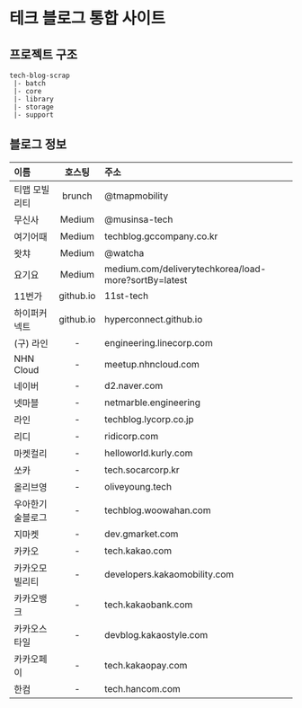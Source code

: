 # 테크 블로그 통합 사이트

## 프로젝트 구조

```
tech-blog-scrap
 |- batch
 |- core
 |- library
 |- storage
 |- support
```

## 블로그 정보

| 이름        |    호스팅    | 주소                                                   |
|:----------|:---------:|:-----------------------------------------------------|
| 티맵 모빌리티   |  brunch   | @tmapmobility                                        |
| 무신사       |  Medium   | @musinsa-tech                                        |
| 여기어때      |  Medium   | techblog.gccompany.co.kr                             |
| 왓챠        |  Medium   | @watcha                                              |
| 요기요       |  Medium   | medium.com/deliverytechkorea/load-more?sortBy=latest |
| 11번가      | github.io | 11st-tech                                            |
| 하이퍼커넥트    | github.io | hyperconnect.github.io                               |
| (구) 라인    |     -     | engineering.linecorp.com                             |
| NHN Cloud |     -     | meetup.nhncloud.com                                  |
| 네이버       |     -     | d2.naver.com                                         |
| 넷마블       |     -     | netmarble.engineering                                |
| 라인        |     -     | techblog.lycorp.co.jp                                |
| 리디        |     -     | ridicorp.com                                         |
| 마켓컬리      |     -     | helloworld.kurly.com                                 |                                                             |
| 쏘카        |     -     | tech.socarcorp.kr                                    |
| 올리브영      |     -     | oliveyoung.tech                                      |
| 우아한기술블로그  |     -     | techblog.woowahan.com                                |
| 지마켓       |     -     | dev.gmarket.com                                      |
| 카카오       |     -     | tech.kakao.com                                       |
| 카카오모빌리티   |     -     | developers.kakaomobility.com                         |
| 카카오뱅크     |     -     | tech.kakaobank.com                                   |
| 카카오스타일    |     -     | devblog.kakaostyle.com                               |
| 카카오페이     |     -     | tech.kakaopay.com                                    |
| 한컴        |     -     | tech.hancom.com                                      |
